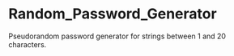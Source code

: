 # Random_Password_Generator
Pseudorandom password generator for strings between 1 and 20 characters.
